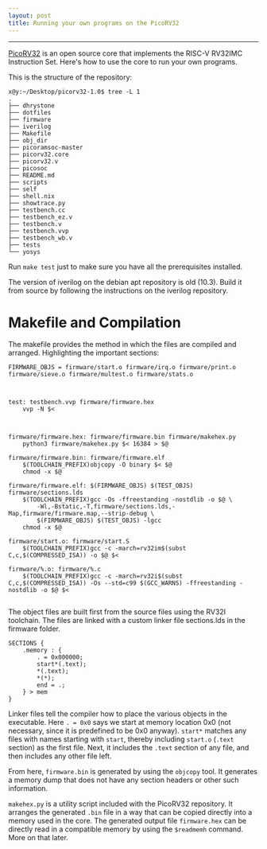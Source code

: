 ```yaml
---
layout: post
title: Running your own programs on the PicoRV32
---
```

---

[PicoRV32](https://github.com/YosysHQ/picorv32) is an open source core that implements the RISC-V RV32IMC Instruction Set. Here's how to use the core to run your own programs.


This is the structure of the repository:
```
x@y:~/Desktop/picorv32-1.0$ tree -L 1
.
├── dhrystone
├── dotfiles
├── firmware
├── iverilog
├── Makefile
├── obj_dir
├── picoramsoc-master
├── picorv32.core
├── picorv32.v
├── picosoc
├── README.md
├── scripts
├── self
├── shell.nix
├── showtrace.py
├── testbench.cc
├── testbench_ez.v
├── testbench.v
├── testbench.vvp
├── testbench_wb.v
├── tests
└── yosys
```

Run `make test` just to make sure you have all the prerequisites installed.

<p class="message"> The version of iverilog on the debian apt repository is old (10.3). Build it from source by following the instructions on the iverilog repository. </p>

# Makefile and Compilation

The makefile provides the method in which the files are compiled and arranged. Highlighting the important sections:

```make
FIRMWARE_OBJS = firmware/start.o firmware/irq.o firmware/print.o firmware/sieve.o firmware/multest.o firmware/stats.o



test: testbench.vvp firmware/firmware.hex
	vvp -N $<



firmware/firmware.hex: firmware/firmware.bin firmware/makehex.py
	python3 firmware/makehex.py $< 16384 > $@

firmware/firmware.bin: firmware/firmware.elf
	$(TOOLCHAIN_PREFIX)objcopy -O binary $< $@
	chmod -x $@

firmware/firmware.elf: $(FIRMWARE_OBJS) $(TEST_OBJS) firmware/sections.lds 
	$(TOOLCHAIN_PREFIX)gcc -Os -ffreestanding -nostdlib -o $@ \
		-Wl,-Bstatic,-T,firmware/sections.lds,-Map,firmware/firmware.map,--strip-debug \
		$(FIRMWARE_OBJS) $(TEST_OBJS) -lgcc
	chmod -x $@

firmware/start.o: firmware/start.S
	$(TOOLCHAIN_PREFIX)gcc -c -march=rv32im$(subst C,c,$(COMPRESSED_ISA)) -o $@ $<

firmware/%.o: firmware/%.c
	$(TOOLCHAIN_PREFIX)gcc -c -march=rv32i$(subst C,c,$(COMPRESSED_ISA)) -Os --std=c99 $(GCC_WARNS) -ffreestanding -nostdlib -o $@ $<
    
```

The object files are built first from the source files using the RV32I toolchain. The files are linked with a custom linker file sections.lds in the firmware folder. 

```lds
SECTIONS {
	.memory : {
		. = 0x000000;
		start*(.text);
		*(.text);
		*(*);
		end = .;
	} > mem
}
```

Linker files tell the compiler how to place the various objects in the executable. Here `. = 0x0` says we start at memory location 0x0 (not necessary, since it is predefined to be 0x0 anyway). `start*` matches any files with names starting with `start`, thereby including `start.o` (`.text` section) as the first file. Next, it includes the `.text` section of any file, and then includes any other file left.


From here, `firmware.bin` is generated by using the `objcopy` tool. It generates a memory dump that does not have any section headers or other such information.

`makehex.py` is a utility script included with the PicoRV32 repository. It arranges the generated `.bin` file in a way that can be copied directly into a memory used in the core. The generated output file `firmware.hex` can be directly read in a compatible memory by using the `$readmemh` command. More on that later.

#

